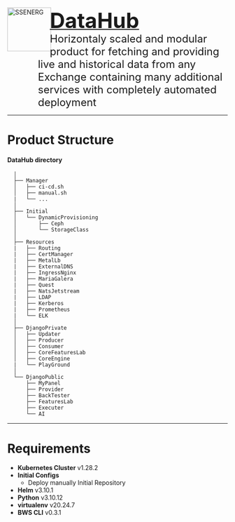 <a href="https://ssenerg.com">
    <div style="margin-bottom:1em;"> 
        <img style="margin-right:-.2em;" align="left" src="https://i.postimg.cc/3wwHhJvM/logo-dh.png" title="SSENERG" width="100" height="100"/>
    </div>
    <div style="margin-bottom:-1.5em;">
        <h1 display="display:inline;">
            <font size="+4">DataHub</font>
        </h1>
    </div>
</a>

<div style="margin-left:5em;">
    <span style="vertical-align: middle;"><font size="+2">Horizontaly scaled and modular product for fetching and providing live and historical data from any Exchange containing many additional services with completely automated deployment</font></span>
</div>

---

# Product Structure
#### DataHub directory
```
  │
  ├── Manager
  │   ├── ci-cd.sh
  │   ├── manual.sh
  |   └── ...
  │
  ├── Initial 
  │   └── DynamicProvisioning
  │       ├── Ceph
  │       └── StorageClass
  │
  ├── Resources
  |   ├── Routing
  |   ├── CertManager
  |   ├── MetalLb
  |   ├── ExternalDNS
  |   ├── IngressNginx
  |   ├── MariaGalera
  |   ├── Quest
  |   ├── NatsJetstream
  |   ├── LDAP
  |   ├── Kerberos
  |   ├── Prometheus
  |   └── ELK
  │
  ├── DjangoPrivate
  │   ├── Updater
  │   ├── Producer 
  │   ├── Consumer 
  │   ├── CoreFeaturesLab 
  │   ├── CoreEngine
  |   └── PlayGround
  │
  └── DjangoPublic
      ├── MyPanel 
      ├── Provider 
      ├── BackTester 
      ├── FeaturesLab 
      ├── Executer 
      └── AI 
```

---

# Requirements
- **Kubernetes Cluster** v1.28.2
- **Initial Configs**
    - Deploy manually Initial Repository
- **Helm** v3.10.1
- **Python** v3.10.12
- **virtualenv** v20.24.7
- **BWS CLI** v0.3.1
